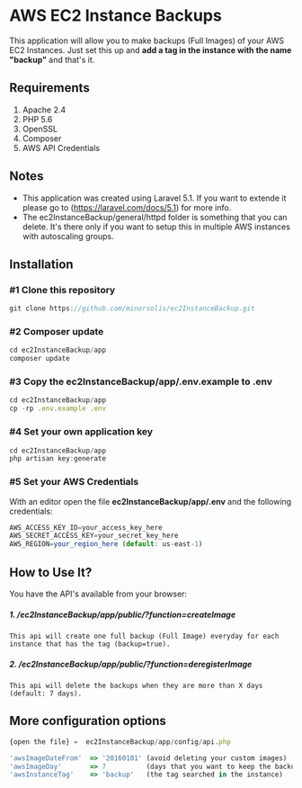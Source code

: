 # AWS EC2 Instance Backups
This application will allow you to make backups (Full Images) of your AWS EC2 Instances. Just set this up and **add a tag in the instance with the name "backup"** and that's it.


## Requirements

1. Apache 2.4
2. PHP 5.6
3. OpenSSL
4. Composer
4. AWS API Credentials

## Notes
- This application was created using Laravel 5.1. If you want to extende it please go to (https://laravel.com/docs/5.1) for more info.
- The ec2InstanceBackup/general/httpd folder is something that you can delete. It's there only if you want to setup this in multiple AWS instances with autoscaling groups.


## Installation

### #1 Clone this repository
```javascript
git clone https://github.com/minorsolis/ec2InstanceBackup.git
```

### #2 Composer update

```javascript
cd ec2InstanceBackup/app
composer update
```

### #3 Copy the ec2InstanceBackup/app/.env.example to .env

```javascript
cd ec2InstanceBackup/app
cp -rp .env.example .env
```

### #4 Set your own application key

```javascript
cd ec2InstanceBackup/app
php artisan key:generate
```

### #5 Set your AWS Credentials

With an editor open the file **ec2InstanceBackup/app/.env** and the following credentials:
```javascript
AWS_ACCESS_KEY_ID=your_access_key_here
AWS_SECRET_ACCESS_KEY=your_secret_key_here
AWS_REGION=your_region_here (default: us-east-1)
```

## How to Use It?

You have the API's available from your browser:

##### 1. /ec2InstanceBackup/app/public/?function=createImage

```
This api will create one full backup (Full Image) everyday for each instance that has the tag (backup=true).
```

##### 2. /ec2InstanceBackup/app/public/?function=deregisterImage

```
This api will delete the backups when they are more than X days (default: 7 days).
```

## More configuration options

```javascript
{open the file} =  ec2InstanceBackup/app/config/api.php
```

```javascript
'awsImageDateFrom' 	=> '20160101' (avoid deleting your custom images)
'awsImageDay'   	=> 7 		  (days that you want to keep the backup) 
'awsInstanceTag'   	=> 'backup'   (the tag searched in the instance)
```


